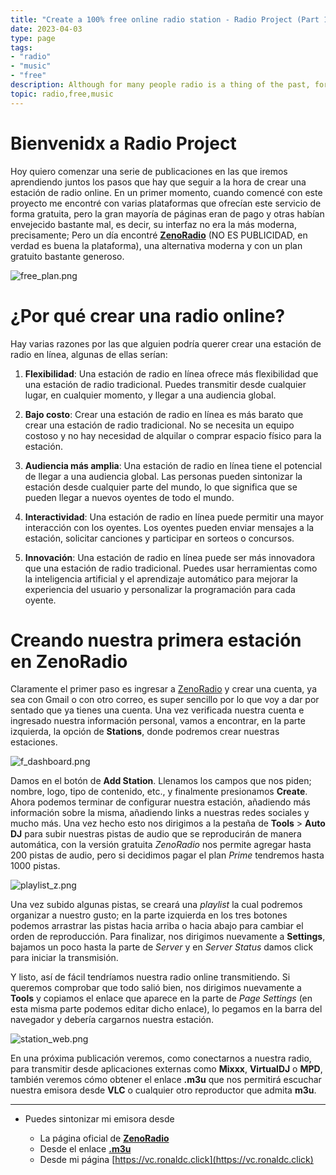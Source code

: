 ```yaml
---
title: "Create a 100% free online radio station - Radio Project (Part 1)"
date: 2023-04-03
type: page
tags: 
- "radio"
- "music"
- "free"
description: Although for many people radio is a thing of the past, for others it's an entertainment medium that they hold dear. I am one of those others, and in this post, we will learn how to create an online radio station
topic: radio,free,music
---
```


# Bienvenidx a Radio Project

Hoy quiero comenzar una serie de publicaciones en las que iremos aprendiendo juntos los pasos que hay que seguir a la hora de crear una estación de radio online. En un primer momento, cuando comencé con este proyecto me encontré con varias plataformas que ofrecían este servicio de forma gratuita, pero la gran mayoría de páginas eran de pago y otras habían envejecido bastante mal, es decir, su interfaz no era la más moderna, precisamente; Pero un día encontré [**ZenoRadio**](https://zeno.fm) (NO ES PUBLICIDAD, en verdad es buena la plataforma), una alternativa moderna y con un plan gratuito bastante generoso.

![free_plan.png](https://res.cloudinary.com/rooyca/image/upload/v1680509639/Blog/Imgs/Radio%20Project/free_plan_kd5cwc.png)

# ¿Por qué crear una radio online?

Hay varias razones por las que alguien podría querer crear una estación de radio en línea, algunas de ellas serían:

1.  **Flexibilidad**: Una estación de radio en línea ofrece más flexibilidad que una estación de radio tradicional. Puedes transmitir desde cualquier lugar, en cualquier momento, y llegar a una audiencia global.
    
2.  **Bajo costo**: Crear una estación de radio en línea es más barato que crear una estación de radio tradicional. No se necesita un equipo costoso y no hay necesidad de alquilar o comprar espacio físico para la estación.
    
3.  **Audiencia más amplia**: Una estación de radio en línea tiene el potencial de llegar a una audiencia global. Las personas pueden sintonizar la estación desde cualquier parte del mundo, lo que significa que se pueden llegar a nuevos oyentes de todo el mundo.
    
4.  **Interactividad**: Una estación de radio en línea puede permitir una mayor interacción con los oyentes. Los oyentes pueden enviar mensajes a la estación, solicitar canciones y participar en sorteos o concursos.
    
5.  **Innovación**: Una estación de radio en línea puede ser más innovadora que una estación de radio tradicional. Puedes usar herramientas como la inteligencia artificial y el aprendizaje automático para mejorar la experiencia del usuario y personalizar la programación para cada oyente.
    


# Creando nuestra primera estación en ZenoRadio

Claramente el primer paso es ingresar a [ZenoRadio](https://zeno.fm) y crear una cuenta, ya sea con Gmail o con otro correo, es super sencillo por lo que voy a dar por sentado que ya tienes una cuenta. Una vez verificada nuestra cuenta e ingresado nuestra información personal, vamos a encontrar, en la parte izquierda, la opción de **Stations**, donde podremos crear nuestras estaciones.

![f_dashboard.png](https://res.cloudinary.com/rooyca/image/upload/v1680509639/Blog/Imgs/Radio%20Project/f_dashboard_tjbxjh.png)

Damos en el botón de **Add Station**. Llenamos los campos que nos piden; nombre, logo, tipo de contenido, etc., y finalmente presionamos **Create**. Ahora podemos terminar de configurar nuestra estación, añadiendo más información sobre la misma, añadiendo links a nuestras redes sociales y mucho más. Una vez hecho esto nos dirigimos a la pestaña de **Tools** > **Auto DJ** para subir nuestras pistas de audio que se reproducirán de manera automática, con la versión gratuita *ZenoRadio* nos permite agregar hasta 200 pistas de audio, pero si decidimos pagar el plan *Prime* tendremos hasta 1000 pistas.  

![playlist_z.png](https://res.cloudinary.com/rooyca/image/upload/v1680509639/Blog/Imgs/Radio%20Project/playlist_z_sbepr1.png)

Una vez subido algunas pistas, se creará una *playlist* la cual podremos organizar a nuestro gusto; en la parte izquierda en los tres botones podemos arrastrar las pistas hacia arriba o hacia abajo para cambiar el orden de reproducción. Para finalizar, nos dirigimos nuevamente a **Settings**, bajamos un poco hasta la parte de *Server* y en *Server Status* damos click para iniciar la transmisión.

Y listo, así de fácil tendríamos nuestra radio online transmitiendo. Si queremos comprobar que todo salió bien, nos dirigimos nuevamente a **Tools** y copiamos el enlace que aparece en la parte de *Page Settings* (en esta misma parte podemos editar dicho enlace), lo pegamos en la barra del navegador y debería cargarnos nuestra estación.

![station_web.png](https://res.cloudinary.com/rooyca/image/upload/v1680509639/Blog/Imgs/Radio%20Project/station_web_m0caky.png)

En una próxima publicación veremos, como conectarnos a nuestra radio, para transmitir desde aplicaciones externas como **Mixxx**, **VirtualDJ** o **MPD**, también veremos cómo obtener el enlace **.m3u** que nos permitirá escuchar nuestra emisora desde **VLC** o cualquier otro reproductor que admita **m3u**.

---

- Puedes sintonizar mi emisora desde 

	- La página oficial de [**ZenoRadio**](https://zeno.fm/radio/villa-de-la-cancion/)
	- Desde el enlace [**.m3u**](https://stream.zeno.fm/jjempnshdlotv.m3u)
	- Desde mi página [https://vc.ronaldc.click](https://vc.ronaldc.click)

